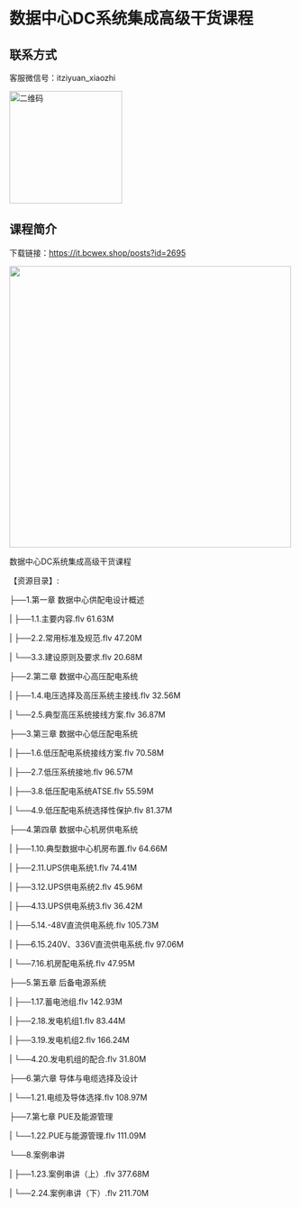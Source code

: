 # 数据中心DC系统集成高级干货课程

## 联系方式

客服微信号：itziyuan_xiaozhi

<img src="https://ziyuanyun.oss-cn-guangzhou.aliyuncs.com/common/20240614073449/666b82192834a.jpg" width="200" height="200" alt="二维码">

## 课程简介

下载链接：https://it.bcwex.shop/posts?id=2695

<img src="https://ziyuanyun.oss-cn-guangzhou.aliyuncs.com/yun/20240515184225/66449191a1639.jpg" width="500" alt="">

  数据中心DC系统集成高级干货课程



 【资源目录】:

 ├──1.第一章 数据中心供配电设计概述

 | ├──1.1.主要内容.flv 61.63M

 | ├──2.2.常用标准及规范.flv 47.20M

 | └──3.3.建设原则及要求.flv 20.68M

 ├──2.第二章 数据中心高压配电系统

 | ├──1.4.电压选择及高压系统主接线.flv 32.56M

 | └──2.5.典型高压系统接线方案.flv 36.87M

 ├──3.第三章 数据中心低压配电系统

 | ├──1.6.低压配电系统接线方案.flv 70.58M

 | ├──2.7.低压系统接地.flv 96.57M

 | ├──3.8.低压配电系统ATSE.flv 55.59M

 | └──4.9.低压配电系统选择性保护.flv 81.37M

 ├──4.第四章 数据中心机房供电系统

 | ├──1.10.典型数据中心机房布置.flv 64.66M

 | ├──2.11.UPS供电系统1.flv 74.41M

 | ├──3.12.UPS供电系统2.flv 45.96M

 | ├──4.13.UPS供电系统3.flv 36.42M

 | ├──5.14.-48V直流供电系统.flv 105.73M

 | ├──6.15.240V、336V直流供电系统.flv 97.06M

 | └──7.16.机房配电系统.flv 47.95M

 ├──5.第五章 后备电源系统

 | ├──1.17.蓄电池组.flv 142.93M

 | ├──2.18.发电机组1.flv 83.44M

 | ├──3.19.发电机组2.flv 166.24M

 | └──4.20.发电机组的配合.flv 31.80M

 ├──6.第六章 导体与电缆选择及设计

 | └──1.21.电缆及导体选择.flv 108.97M

 ├──7.第七章 PUE及能源管理

 | └──1.22.PUE与能源管理.flv 111.09M

 └──8.案例串讲

 | ├──1.23.案例串讲（上）.flv 377.68M

 | └──2.24.案例串讲（下）.flv 211.70M

  
